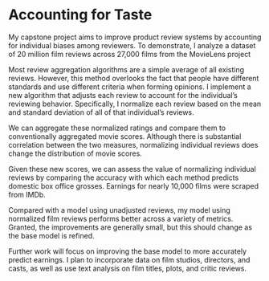 # Accounting for Taste

My capstone project aims to improve product review systems by accounting for individual biases among reviewers. To demonstrate, I analyze a dataset of 20 million film reviews across 27,000 films from the MovieLens project

Most review aggregation algorithms are a simple average of all existing reviews. However, this method overlooks the fact that people have different standards and use different criteria when forming opinions. I implement a new algorithm that adjusts each review to account for the individual’s reviewing behavior. Specifically, I normalize each review based on the mean and standard deviation of all of that individual’s reviews.

We can aggregate these normalized ratings and compare them to conventionally aggregated movie scores. Although there is substantial correlation between the two measures, normalizing individual reviews does change the distribution of movie scores.

Given these new scores, we can assess the value of normalizing individual reviews by comparing the accuracy with which each method predicts domestic box office grosses. Earnings for nearly 10,000 films were scraped from IMDb.

Compared with a model using unadjusted reviews, my model using normalized film  reviews performs better across a variety of metrics. Granted, the improvements are generally small, but this should change as the base model is refined.

Further work will focus on improving the base model to more accurately predict earnings. I plan to incorporate data on film studios, directors, and casts, as well as use text analysis on film titles, plots, and critic reviews.

